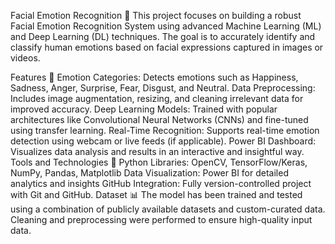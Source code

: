Facial Emotion Recognition 🌟
This project focuses on building a robust Facial Emotion Recognition System using advanced Machine Learning (ML) and Deep Learning (DL) techniques. The goal is to accurately identify and classify human emotions based on facial expressions captured in images or videos.

Features 🚀
Emotion Categories: Detects emotions such as Happiness, Sadness, Anger, Surprise, Fear, Disgust, and Neutral.
Data Preprocessing: Includes image augmentation, resizing, and cleaning irrelevant data for improved accuracy.
Deep Learning Models: Trained with popular architectures like Convolutional Neural Networks (CNNs) and fine-tuned using transfer learning.
Real-Time Recognition: Supports real-time emotion detection using webcam or live feeds (if applicable).
Power BI Dashboard: Visualizes data analysis and results in an interactive and insightful way.
Tools and Technologies 🔧
Python Libraries: OpenCV, TensorFlow/Keras, NumPy, Pandas, Matplotlib
Data Visualization: Power BI for detailed analytics and insights
GitHub Integration: Fully version-controlled project with Git and GitHub.
Dataset 📊
The model has been trained and tested using a combination of publicly available datasets and custom-curated data. Cleaning and preprocessing were performed to ensure high-quality input data.
